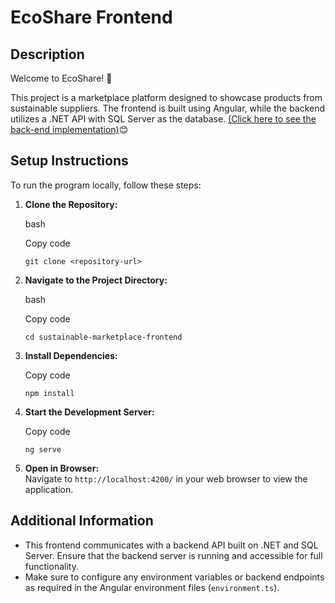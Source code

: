 # EcoShare Frontend

## Description
Welcome to EcoShare! 🌻

This project is a marketplace platform designed to showcase products from sustainable suppliers. The frontend is built using Angular, while the backend utilizes a .NET API with SQL Server as the database. [(Click here to see the back-end implementation)](https://github.com/natalia-coelho/ecoshare-backend)😊
## Setup Instructions

To run the program locally, follow these steps:

1. **Clone the Repository:**
    
    bash
    
    Copy code
    
    `git clone <repository-url>`
    
2. **Navigate to the Project Directory:**
    
    bash
    
    Copy code
    
    `cd sustainable-marketplace-frontend`
    
3. **Install Dependencies:**
    
    Copy code
    
    `npm install`
    
4. **Start the Development Server:**
    
    Copy code
    
    `ng serve`
    
5. **Open in Browser:**  
    Navigate to `http://localhost:4200/` in your web browser to view the application.
    

## Additional Information

- This frontend communicates with a backend API built on .NET and SQL Server. Ensure that the backend server is running and accessible for full functionality.
- Make sure to configure any environment variables or backend endpoints as required in the Angular environment files (`environment.ts`).
